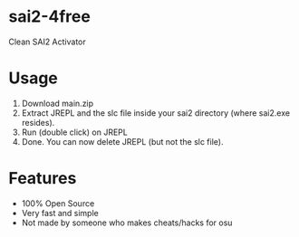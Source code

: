 # sai2-4free
Clean SAI2 Activator

# Usage
1. Download main.zip
2. Extract JREPL and the slc file inside your sai2 directory (where sai2.exe resides).
3. Run (double click) on JREPL
4. Done. You can now delete JREPL (but not the slc file).

# Features
- 100% Open Source
- Very fast and simple
- Not made by someone who makes cheats/hacks for osu

